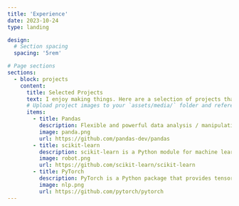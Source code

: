 ```yaml
---
title: 'Experience'
date: 2023-10-24
type: landing

design:
  # Section spacing
  spacing: '5rem'

# Page sections
sections:
  - block: projects
    content:
      title: Selected Projects
      text: I enjoy making things. Here are a selection of projects that I have worked on over the years.
      # Upload project images to your `assets/media/` folder and reference the filename in the `image` option
      items:
        - title: Pandas
          description: Flexible and powerful data analysis / manipulation library for Python, providing labeled data structures.
          image: panda.png
          url: https://github.com/pandas-dev/pandas
        - title: scikit-learn
          description: scikit-learn is a Python module for machine learning built on top of SciPy and is distributed under the 3-Clause BSD license.
          image: robot.png
          url: https://github.com/scikit-learn/scikit-learn
        - title: PyTorch
          description: PyTorch is a Python package that provides tensor computation (like NumPy) with strong GPU acceleration.
          image: nlp.png
          url: https://github.com/pytorch/pytorch
---
```

